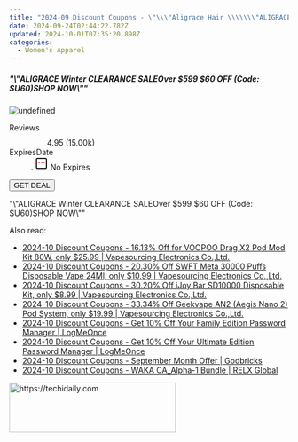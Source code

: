 ```yaml
---
title: "2024-09 Discount Coupons - \"\\\"Aligrace Hair \\\\\\\"ALIGRACE Winter CLEARANCE SALEOver $599 $60 OFF (Code: SU60)SHOP NOW\\\\\\\"\\\"\""
date: 2024-09-24T02:44:22.782Z
updated: 2024-10-01T07:35:20.898Z
categories:
  - Women's Apparel
---
```


<div class="max-w-4xl mx-auto grid grid-cols-1 lg:max-w-5xl lg:gap-x-20 lg:grid-cols-2">
  <div class="relative p-3 col-start-1 row-start-1 flex flex-col-reverse rounded-lg bg-gradient-to-t from-black/75 via-black/0 sm:bg-none sm:row-start-2 sm:p-0 lg:row-start-1">
    <h5 class="mt-1 text-lg font-semibold text-white sm:text-slate-900 md:text-2xl dark:sm:text-white">&quot;\&quot;ALIGRACE Winter CLEARANCE SALEOver $599 $60 OFF (Code: SU60)SHOP NOW\&quot;&quot;</h5>
  </div>
  
  <div class="col-start-1 col-end-3 row-start-1 grid gap-4 sm:mb-6 sm:grid-cols-4 lg:col-start-2 lg:row-span-6 lg:row-end-6 lg:mb-0 lg:gap-6">
      <img src="https://cdn3.impact.com//display-logo-via-campaign/19272.gif" onClick="javascript:window.open(decodeURIComponent('https%3A%2F%2Faligracehair.sjv.io%2Fc%2F5597632%2F1938661%2F19272'), '_blank');void(0);" alt="undefined" class="h-60 w-full rounded-lg object-cover sm:col-span-2 sm:h-52 lg:col-span-full" loading="lazy" />
    
  </div>
  <dl class="row-start-2 mt-4 flex items-center text-xs font-medium sm:row-start-3 sm:mt-1 md:mt-2.5 lg:row-start-2">
    <dt class="sr-only">Reviews</dt>
    <dd class="flex items-center text-indigo-600 dark:text-indigo-400">
      <svg width="24" height="24" fill="none" aria-hidden="true" class="mr-1 stroke-current dark:stroke-indigo-500">
        <path d="m12 5 2 5h5l-4 4 2.103 5L12 16l-5.103 3L9 14l-4-4h5l2-5Z" stroke-width="2" stroke-linecap="round" stroke-linejoin="round" />
      </svg>
      <span>4.95 <span class="font-normal text-slate-400">(15.00k)</span></span>
    </dd>
    <dt class="sr-only">ExpiresDate</dt>
    <dd class="flex items-center">
      <svg width="2" height="2" aria-hidden="true" fill="currentColor" class="mx-3 text-slate-300">
        <circle cx="1" cy="1" r="1" />
      </svg>
      <svg width="24" height="24" viewBox="0 0 24 24" fill="none" stroke="currentColor" stroke-width="2">
        <rect x="3" y="3" width="18" height="18" rx="2" fill="#fff" />
        <path d="M6 10L18 10" stroke="red" stroke-width="2" fill="none" />
        <path d="M10 6L10 18" stroke="#fff" stroke-width="2" fill="none" />
      </svg>
      No Expires    </dd>
  </dl>
  <div class="col-start-1 row-start-3 mt-4 self-center sm:col-start-2 sm:row-span-2 sm:row-start-2 sm:mt-0 lg:col-start-1 lg:row-start-3 lg:row-end-4 lg:mt-6">
    <button type="button" onClick="javascript:window.open(decodeURIComponent('https%3A%2F%2Faligracehair.sjv.io%2Fc%2F5597632%2F1938661%2F19272'), '_blank');void(0);" class="rounded-lg bg-red-600 px-3 py-2 text-sm font-medium leading-6 text-white">GET DEAL</button>
  </div>
  <p class="col-start-1 mt-4 text-sm leading-6 sm:col-span-2 lg:col-span-1 lg:row-start-4 lg:mt-6 dark:text-slate-400">
    "\"ALIGRACE Winter CLEARANCE SALEOver $599 $60 OFF (Code: SU60)SHOP NOW\""  </p>
</div>

<ins class="adsbygoogle"
      style="display:block"
      data-ad-client="ca-pub-7571918770474297"
      data-ad-slot="8358498916"
      data-ad-format="auto"
      data-full-width-responsive="true"></ins>
    

<span class="atpl-alsoreadstyle">Also read:</span>
<div><ul>
<li><a href="https://coupons.techidaily.com/coupon-1067717-share-90958-sale/"><u>2024-10 Discount Coupons - 16.13% Off for VOOPOO Drag X2 Pod Mod Kit 80W, only $25.99 | Vapesourcing Electronics Co.,Ltd.</u></a></li>
<li><a href="https://coupons.techidaily.com/coupon-1121400-share-90958-sale/"><u>2024-10 Discount Coupons - 20.30% Off SWFT Meta 30000 Puffs Disposable Vape 24Ml, only $10.99 | Vapesourcing Electronics Co.,Ltd.</u></a></li>
<li><a href="https://coupons.techidaily.com/coupon-1067067-share-90958-sale/"><u>2024-10 Discount Coupons - 30.20% Off iJoy Bar SD10000 Disposable Kit, only $8.99 | Vapesourcing Electronics Co.,Ltd.</u></a></li>
<li><a href="https://coupons.techidaily.com/coupon-1067684-share-90958-sale/"><u>2024-10 Discount Coupons - 33.34% Off Geekvape AN2 (Aegis Nano 2) Pod System, only $19.99 | Vapesourcing Electronics Co.,Ltd.</u></a></li>
<li><a href="https://coupons.techidaily.com/coupon-807525-share-80525-sale/"><u>2024-10 Discount Coupons - Get 10% Off Your Family Edition Password Manager | LogMeOnce</u></a></li>
<li><a href="https://coupons.techidaily.com/coupon-807524-share-80525-sale/"><u>2024-10 Discount Coupons - Get 10% Off Your Ultimate Edition Password Manager | LogMeOnce</u></a></li>
<li><a href="https://coupons.techidaily.com/coupon-1233067-share-153229-sale/"><u>2024-10 Discount Coupons - September Month Offer | Godbricks</u></a></li>
<li><a href="https://coupons.techidaily.com/coupon-1232238-share-92020-sale/"><u>2024-10 Discount Coupons - WAKA CA_Alpha-1 Bundle | RELX Global</u></a></li>
</ul></div>

<!-- affiliate ads begin -->
<a href="https://aligracehair.sjv.io/c/5597632/2012401/19272" target="_top" id="2012401">
  <img src="//a.impactradius-go.com/display-ad/19272-2012401" border="0" alt="https://techidaily.com" width="300" height="90"/>
</a>
<img height="0" width="0" src="https://aligracehair.sjv.io/i/5597632/2012401/19272" style="position:absolute;visibility:hidden;" border="0" />
<!-- affiliate ads end -->


